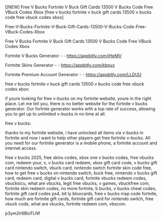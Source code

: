 [[NEW] Free V Bucks Fortnite V Buck Gift Cards 13500 V Bucks Code Free VBuck Codes Xbox [free v bucks fortnite v buck gift cards 13500 v bucks code free vbuck codes xbox]

Free-V-Bucks-Fortnite-V-Buck-Gift-Cards-13500-V-Bucks-Code-Free-VBuck-Codes-Xbox

Free V Bucks Fortnite V Buck Gift Cards 13500 V Bucks Code Free VBuck Codes Xbox

Fortnite V Bucks Generator - - https://appbitly.com/jHeMV

Fortnite Skins Generator - - https://appbitly.com/kbpyx

Fortnite Premium Account Generator - - https://appbitly.com/LLDUU

free v bucks fortnite v buck gift cards 13500 v bucks code free vbuck codes xbox:

if youre looking for free v-bucks on my fortnite website, youre in the right place. Let me tell you, there is no better website for the fortnite v bucks generator. Our fortnite generator works with a top rate of success, allowing you to get up to unlimited v-bucks in no time at all.

free v bucks:

thanks to my fortnite website, i have unlocked all items via v-bucks in fortnite and now i want to help other players get free fortnite v-bucks. All you need for our fortnite generator is a mobile phone, a fortnite account and internet access.

free v bucks 2025, free skins codes, xbox one v bucks codes, free vbucks com, redeem your, v, v bucks card redeem, xbox gift card code, v bucks gift card nintendo switch, vbuck card, nintendo switch fortnite skin code free, how to get free v bucks on nintendo switch, buck free, nintendo v bucks gift card, redeem card, digital v bucks card, fortnite vbucks redeem codes, vbucksicu, what are vbucks, legit free vbucks, v games, vbuckfree com, fortnite skin redeem codes, no more fortnite, b bucks, v bucks cheat codes, fortnite gift card codes ps4, bit ly bloocards, free v bucks map code fortnite, how much are fortnite gift cards, fortnite gift card for nintendo switch, free vbuck code, what are vbucks, fortnite redeem com, vbxcom.

p3ym2lr6BicFLNf

